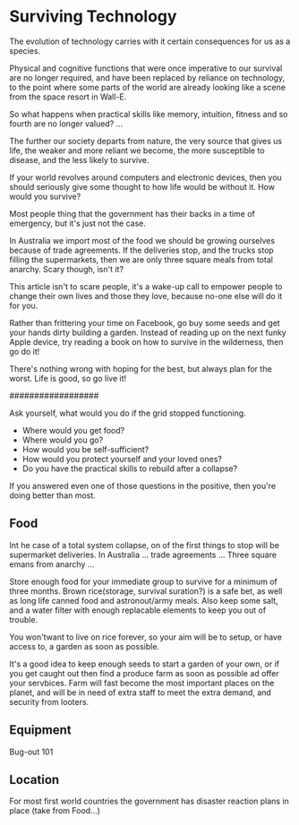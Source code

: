 # Surviving Technology

The evolution of technology carries with it certain consequences for us as a species.

Physical and cognitive functions that were once imperative to our survival are no longer required, and have been replaced by reliance on technology, to the point where some parts of the world are already looking like a scene from the space resort in Wall-E.

So what happens when practical skills like memory, intuition, fitness and so fourth are no longer valued? …

The further our society departs from nature, the very source that gives us life, the weaker and more reliant we become, the more susceptible to disease, and the less likely to survive.

If your world revolves around computers and electronic devices, then you should seriously give some thought to how life would be without it. How would you survive?

Most people thing that the government has their backs in a time of emergency, but it's just not the case.

In Australia we import most of the food we should be growing ourselves because of trade agreements. If the deliveries stop, and the trucks stop filling the supermarkets, then we are only three square meals from total anarchy. Scary though, isn't it?

This article isn't to scare people, it's a wake-up call to empower people to change their own lives and those they love, because no-one else will do it for you.

Rather than frittering your time on Facebook, go buy some seeds and get your hands dirty building a garden. Instead of reading up on the next funky Apple device, try reading a book on how to survive in the wilderness, then go do it!

There's nothing wrong with hoping for the best, but always plan for the worst. Life is good, so go live it!

##################

Ask yourself, what would you do if the grid stopped functioning.

* Where would you get food?
* Where would you go?
* How would you be self-sufficient?
* How would you protect yourself and your loved ones?
* Do you have the practical skills to rebuild after a collapse?

If you answered even one of those questions in the positive, then you're doing better than most.

## Food

Int he case of a total system collapse, on of the first things to stop will be supermarket deliveries. In Australia ... trade agreements ...
Three square emans from anarchy ...

Store enough food for your immediate group to survive for a minimum of three months. Brown rice(storage, survival suration?) is a safe bet, as well as long life canned food and astronout/army meals. Also keep some salt, and a water filter with enough replacable elements to keep you out of trouble.

You won'twant to live on rice forever, so your aim will be to setup, or have access to, a garden as soon as possible.

It's a good idea to keep enough seeds to start a garden of your own, or if you get caught out then find a produce farm as soon as possible ad offer your servbices. Farm will fast become the most important places on the planet, and will be in need of extra staff to meet the extra demand, and security from looters.

## Equipment

Bug-out 101

## Location

For most first world countries the government has disaster reaction plans in place (take from Food...)
